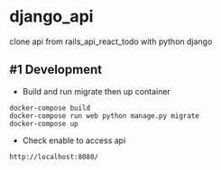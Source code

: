 # django_api
clone api from rails_api_react_todo with python django

## #1 Development

- Build and run migrate then up container

```
docker-compose build
docker-compose run web python manage.py migrate
docker-compose up
```

- Check enable to access api

```
http://localhost:8080/
```

